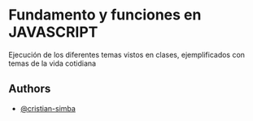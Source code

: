 # Fundamento y funciones en JAVASCRIPT
Ejecución de los diferentes temas vistos en clases, ejemplificados con temas de la vida cotidiana

## Authors
- <a href=”https://www.nombredelaweb.com/](https://github.com/cristian-simba” target=”_blank”>@cristian-simba</a>

